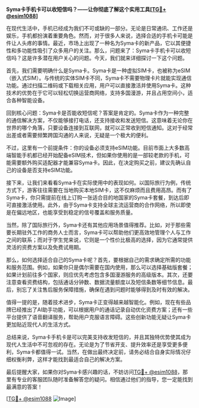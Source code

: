 **Syma卡手机卡可以收短信吗？——让你彻底了解这个实用工具[[TG💪+ @esim1088](https://t.me/s/esim1088)]**

在现代生活中，手机已经成为我们不可或缺的一部分。无论是日常通讯、工作还是娱乐，手机都扮演着重要角色。然而，对于很多人来说，选择合适的手机卡可能是件让人头疼的事情。最近，市场上出现了一种名为Syma卡的新产品，它以其便捷性和多功能性吸引了众多用户的关注。那么，问题来了：Syma卡手机卡可以收短信吗？这是许多潜在用户关心的问题。今天，我们就来详细探讨一下这个问题。

首先，我们需要明确什么是Syma卡。Syma卡是一种虚拟SIM卡，也被称为eSIM（嵌入式SIM）。与传统的实体SIM卡不同，Syma卡不需要物理卡片就能实现通信功能。通过扫描二维码或下载相关应用，用户可以直接激活并使用Syma卡。这种技术的优势在于它可以轻松切换运营商网络，支持多国漫游，并且占用空间小，适合各种智能设备。

回到核心问题：Syma卡是否能收短信呢？答案是肯定的。Syma卡作为一种完整的通信解决方案，不仅能够接打电话，还支持接收和发送短信。这意味着无论你在世界的哪个角落，只要设备连接到互联网，就可以正常收到短信通知。这对于经常出差或者需要频繁跨国沟通的人来说，无疑是一个极大的便利。

不过，这里有一个前提条件：你的设备必须支持eSIM功能。目前市面上大多数高端智能手机都已经开始配备eSIM技术，但如果你使用的是一部较老款的手机，可能需要额外购买适配器才能兼容Syma卡。因此，在决定购买之前，建议先确认自己的设备是否支持eSIM功能。

接下来，让我们来看看Syma卡在实际使用中的表现如何。以国际旅行为例，传统方式下，游客往往需要在当地购买本地SIM卡，这不仅麻烦而且费用高昂。而有了Syma卡，你只需提前在线上订购一张适合目的地国家的Syma卡套餐，到达后即可直接激活使用。此外，由于Syma卡支持全球主流运营商的合作网络，所以即使是在偏远地区，也能享受到稳定的信号覆盖和服务质量。

当然，除了国际旅行外，Syma卡还有其他应用场景值得推荐。比如，对于那些需要长期驻外工作的商务人士而言，Syma卡可以帮助他们更高效地管理个人与工作之间的联系；而对于学生党来说，它则是一个性价比极高的选择，因为它通常提供灵活的资费方案以及免费试用期。

那么，如何选择适合自己的Syma卡呢？首先，要根据自己的需求确定所需的功能和服务范围。例如，如果你只是偶尔需要在国内使用，那么可以选择基础版套餐；如果计划前往多个国家，则应优先考虑包含多国漫游服务的高级版本。其次，还要注意查看资费结构，包括通话分钟数、数据流量额度以及短信条数等细节信息。最后，别忘了关注售后服务保障措施，确保在遇到问题时能够得到及时有效的解决。

值得一提的是，随着技术进步，Syma卡正变得越来越智能化。例如，现在有些品牌已经推出了AI助手功能，可以根据用户的通话记录自动优化资费方案；还有一些平台提供了语音翻译服务，帮助用户克服语言障碍。这些创新功能无疑让Syma卡更加贴近现代人的生活方式。

总结来说，Syma卡手机卡是可以完美支持收发短信的，并且其独特优势使其成为现代人生活中不可忽视的存在。无论是为了节省开支、提升效率还是享受更多便利，Syma卡都值得一试。当然，在做出最终决定前，请务必结合自身实际情况仔细权衡利弊，这样才能找到最适合自己的解决方案。

最后提醒大家，如果你对Syma卡感兴趣的话，不妨访问[TG💪+ @esim1088](https://t.me/s/esim1088)，那里有专业的客服团队随时准备解答您的疑问。相信通过他们的指导，您一定能找到最满意的答案！

[[TG💪+ @esim1088](https://t.me/s/esim1088) ![Image](https://i.postimg.cc/4NQfJmqS/Snipaste-2025-05-13-00-14-12.png)]